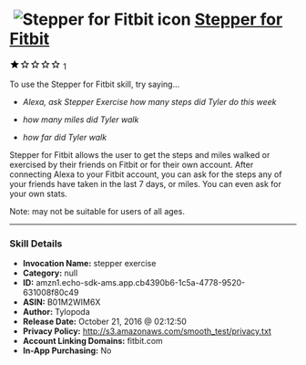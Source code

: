# &nbsp;<img src="skill_icon" alt="Stepper for Fitbit icon" width="36"> [Stepper for Fitbit](http://alexa.amazon.com/#skills/amzn1.echo-sdk-ams.app.cb4390b6-1c5a-4778-9520-631008f80c49)
![1 stars](../../images/ic_star_black_18dp_1x.png)![1 stars](../../images/ic_star_border_black_18dp_1x.png)![1 stars](../../images/ic_star_border_black_18dp_1x.png)![1 stars](../../images/ic_star_border_black_18dp_1x.png)![1 stars](../../images/ic_star_border_black_18dp_1x.png) 1

To use the Stepper for Fitbit skill, try saying...

* *Alexa, ask Stepper Exercise how many steps did Tyler do this week*

* *how many miles did Tyler walk*

* *how far did Tyler walk*

Stepper for Fitbit allows the user to get the steps and miles walked or exercised by their friends on Fitbit or for their own account. After connecting Alexa to your Fitbit account, you can ask for the steps any of your friends have taken in the last 7 days, or miles. You can even ask for your own stats.

Note: may not be suitable for users of all ages.

***

### Skill Details

* **Invocation Name:** stepper exercise
* **Category:** null
* **ID:** amzn1.echo-sdk-ams.app.cb4390b6-1c5a-4778-9520-631008f80c49
* **ASIN:** B01M2WIM6X
* **Author:** Tylopoda
* **Release Date:** October 21, 2016 @ 02:12:50
* **Privacy Policy:** http://s3.amazonaws.com/smooth_test/privacy.txt
* **Account Linking Domains:** fitbit.com
* **In-App Purchasing:** No
